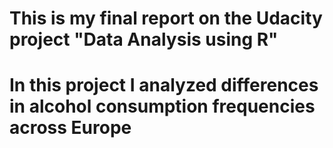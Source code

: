 # This is my final report on the Udacity project "Data Analysis using R"
# In this project I analyzed differences in alcohol consumption frequencies across Europe
